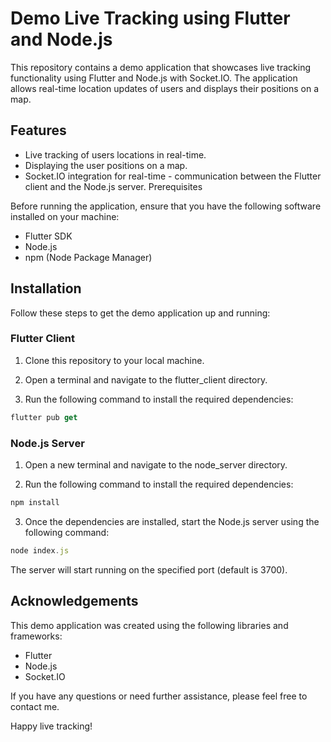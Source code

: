 # Demo Live Tracking using Flutter and Node.js


This repository contains a demo application that showcases live tracking functionality using Flutter and Node.js with Socket.IO. The application allows real-time location updates of users and displays their positions on a map.

## Features
- Live tracking of users locations in real-time.
- Displaying the user positions on a map.
- Socket.IO integration for real-time - communication between the Flutter client and the Node.js server.
Prerequisites
  
Before running the application, ensure that you have the following software installed on your machine:
- Flutter SDK
- Node.js
- npm (Node Package Manager)
## Installation
Follow these steps to get the demo application up and running:

### Flutter Client
1. Clone this repository to your local machine.

2. Open a terminal and navigate to the flutter_client directory.

3. Run the following command to install the required dependencies:

```dart
flutter pub get
```

### Node.js Server
1. Open a new terminal and navigate to the node_server directory.

2. Run the following command to install the required dependencies:

```javascript
npm install
```

3. Once the dependencies are installed, start the Node.js server using the following command:

```javascript
node index.js
```
The server will start running on the specified port (default is 3700).

## Acknowledgements
This demo application was created using the following libraries and frameworks:

- Flutter
- Node.js
- Socket.IO


If you have any questions or need further assistance, please feel free to contact me. 

Happy live tracking!